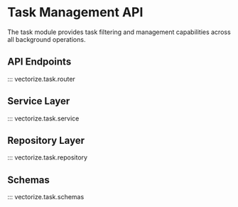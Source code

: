 # Task Management API

The task module provides task filtering and management capabilities across all background operations.

## API Endpoints

::: vectorize.task.router

## Service Layer

::: vectorize.task.service

## Repository Layer

::: vectorize.task.repository

## Schemas

::: vectorize.task.schemas
